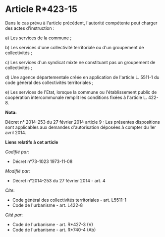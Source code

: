 # Article R*423-15

Dans le cas prévu à l'article précédent, l'autorité compétente peut charger des actes d'instruction : 

a) Les services de la commune ; 

b) Les services d'une collectivité territoriale ou d'un groupement de collectivités ; 

c) Les services d'un syndicat mixte ne constituant pas un groupement de collectivités ;

d) Une agence départementale créée en application de l'article L. 5511-1 du code général des collectivités territoriales ; 

e) Les services de l'Etat, lorsque la commune ou l'établissement public de coopération intercommunale remplit les conditions
fixées à l'article L. 422-8.

**Nota:**

Décret n° 2014-253 du 27 février 2014 article 9 : Les présentes dispositions sont applicables aux demandes d'autorisation
déposées à compter du 1er avril 2014.

**Liens relatifs à cet article**

_Codifié par_:

  - Décret n°73-1023 1973-11-08

_Modifié par_:

  - Décret n°2014-253 du 27 février 2014 - art. 4

_Cite_:

  - Code général des collectivités territoriales - art. L5511-1
  - Code de l'urbanisme - art. L422-8

_Cité par_:

  - Code de l'urbanisme - art. R*427-3 (V)
  - Code de l'urbanisme - art. R*740-4 (Ab)
